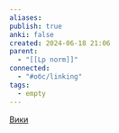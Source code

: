 ```yaml
---
aliases: 
publish: true
anki: false
created: 2024-06-18 21:06
parent:
  - "[[Lp norm]]"
connected:
  - "#обс/linking"
tags:
  - empty
---
```


[Вики](https://ru.wikipedia.org/wiki/%D0%A1%D1%80%D0%B5%D0%B4%D0%BD%D0%B5%D0%B5_%D0%B3%D0%B5%D0%BE%D0%BC%D0%B5%D1%82%D1%80%D0%B8%D1%87%D0%B5%D1%81%D0%BA%D0%BE%D0%B5)